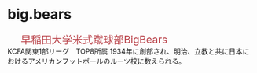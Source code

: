 # big.bears
<html>
  <head>
    <span style="font-size:150%">　<span style="color:#B94047">
      早稲田大学米式蹴球部BigBears</span> </span>　<br>
      KCFA関東1部リーグ　TOP8所属
  
  </head>
  1934年に創部され、明治、立教と共に日本におけるアメリカンフットボールのルーツ校に数えられる。 <br>
  
</html>
